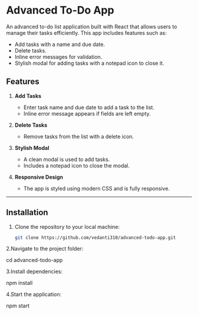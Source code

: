 # Advanced To-Do App

An advanced to-do list application built with React that allows users to manage their tasks efficiently. This app includes features such as:

- Add tasks with a name and due date.
- Delete tasks.
- Inline error messages for validation.
- Stylish modal for adding tasks with a notepad icon to close it.

## Features

1. **Add Tasks**  
   - Enter task name and due date to add a task to the list.
   - Inline error message appears if fields are left empty.

2. **Delete Tasks**  
   - Remove tasks from the list with a delete icon.

3. **Stylish Modal**  
   - A clean modal is used to add tasks.
   - Includes a notepad icon to close the modal.

4. **Responsive Design**  
   - The app is styled using modern CSS and is fully responsive.

---

## Installation

1. Clone the repository to your local machine:

   ```bash
   git clone https://github.com/vedanti310/advanced-todo-app.git
   
2.Navigate to the project folder:

  cd advanced-todo-app

3.Install dependencies:

  npm install

4.Start the application:

  npm start


